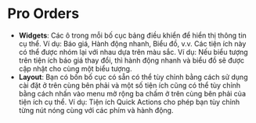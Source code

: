 # **Pro Orders**

- **Widgets**: Các ô trong mỗi bố cục bảng điều khiển để hiển thị thông tin cụ thể. Ví dụ: Báo giá, Hành động nhanh, Biểu đồ, v.v. Các tiện ích này có thể được nhóm lại với nhau dựa trên màu sắc. Ví dụ: Nếu biểu tượng trên tiện ích báo giá thay đổi, thì hành động nhanh và biểu đồ sẽ được cập nhật cho cùng một biểu tượng.
- **Layout**: Bạn có bốn bố cục có sẵn có thể tùy chỉnh bằng cách sử dụng cài đặt ở trên cùng bên phải và một số tiện ích cũng có thể tùy chỉnh bằng cách nhấn vào menu mở rộng ba chấm ở trên cùng bên phải của tiện ích cụ thể. Ví dụ: Tiện ích Quick Actions cho phép bạn tùy chỉnh từng nút nóng cùng với các phím và hành động.
